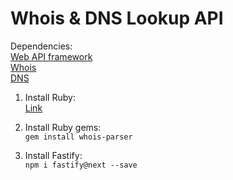 # Whois & DNS Lookup API

Dependencies:  
[Web API framework](https://github.com/fastify/fastify)  
[Whois](https://github.com/weppos/whois)  
[DNS](https://github.com/zmap/zdns)  

1. Install Ruby:  
[Link](https://www.ruby-lang.org/en/documentation/installation/)

2. Install Ruby gems:  
`gem install whois-parser`

3. Install Fastify:  
`npm i fastify@next --save`
